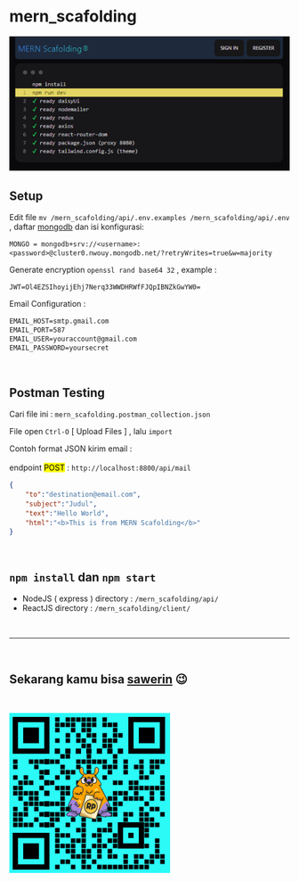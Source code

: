 # mern_scafolding

<!--![image](https://i.ibb.co/H70H593/mern-scafolding.png")-->

![image](./client/src/images/mernscafolding.png)

## Setup

Edit file `mv /mern_scafolding/api/.env.examples /mern_scafolding/api/.env` , daftar [mongodb](http://mongodb.com) dan isi konfigurasi:

```.env
MONGO = mongodb+srv://<username>:<password>@cluster0.nwouy.mongodb.net/?retryWrites=true&w=majority
```

Generate encryption `openssl rand base64 32` , example :

```.env
JWT=Ol4EZSIhoyijEhj7Nerq33WWDHRWfFJQpIBNZkGwYW0=
```

Email Configuration :

```.env
EMAIL_HOST=smtp.gmail.com
EMAIL_PORT=587
EMAIL_USER=youraccount@gmail.com
EMAIL_PASSWORD=yoursecret
```

<br>

## Postman Testing

Cari file ini : `mern_scafolding.postman_collection.json`

File open `Ctrl-O` [ Upload Files ] , lalu `import`

Contoh format JSON kirim email :<br><br>
endpoint <mark>POST</mark> : `http://localhost:8800/api/mail`

```.json
{
    "to":"destination@email.com",
    "subject":"Judul",
    "text":"Hello World",
    "html":"<b>This is from MERN Scafolding</b>"
}
```

<br>

## `npm install` dan `npm start`

- NodeJS ( express ) directory :
  `/mern_scafolding/api/`
- ReactJS directory :
  `/mern_scafolding/client/`

<br><hr><br>

## Sekarang kamu bisa [sawerin](https://saweria.co/adisakti) 😉

<br>

![saweria](./client/src/images/saweria2.png)

